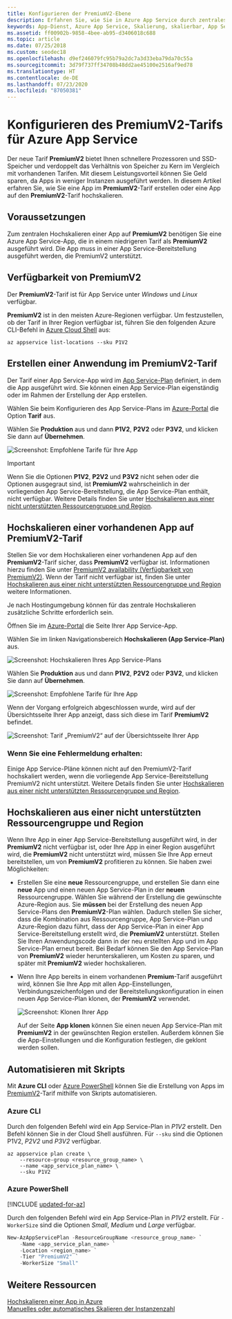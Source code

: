 ```yaml
---
title: Konfigurieren der PremiumV2-Ebene
description: Erfahren Sie, wie Sie in Azure App Service durch zentrales Hochskalieren auf den neuen PremiumV2-Tarif die Leistung Ihrer mobilen App, Web-App und API-App optimieren.
keywords: App-Dienst, Azure App Service, Skalierung, skalierbar, App Services-Plan, App Service-Kosten
ms.assetid: ff00902b-9858-4bee-ab95-d3406018c688
ms.topic: article
ms.date: 07/25/2018
ms.custom: seodec18
ms.openlocfilehash: d9ef246079fc95b79a2dc7a3d33eba79da70c55a
ms.sourcegitcommit: 3d79f737ff34708b48dd2ae45100e2516af9ed78
ms.translationtype: HT
ms.contentlocale: de-DE
ms.lasthandoff: 07/23/2020
ms.locfileid: "87050381"
---
```

# <a name="configure-premiumv2-tier-for-azure-app-service"></a>Konfigurieren des PremiumV2-Tarifs für Azure App Service

Der neue Tarif **PremiumV2** bietet Ihnen schnellere Prozessoren und SSD-Speicher und verdoppelt das Verhältnis von Speicher zu Kern im Vergleich mit vorhandenen Tarifen. Mit diesem Leistungsvorteil können Sie Geld sparen, da Apps in weniger Instanzen ausgeführt werden. In diesem Artikel erfahren Sie, wie Sie eine App im **PremiumV2**-Tarif erstellen oder eine App auf den **PremiumV2**-Tarif hochskalieren.

## <a name="prerequisites"></a>Voraussetzungen

Zum zentralen Hochskalieren einer App auf **PremiumV2** benötigen Sie eine Azure App Service-App, die in einem niedrigeren Tarif als **PremiumV2** ausgeführt wird. Die App muss in einer App Service-Bereitstellung ausgeführt werden, die PremiumV2 unterstützt.

<a name="availability"></a>

## <a name="premiumv2-availability"></a>Verfügbarkeit von PremiumV2

Der **PremiumV2**-Tarif ist für App Service unter _Windows_ und _Linux_ verfügbar.

**PremiumV2** ist in den meisten Azure-Regionen verfügbar. Um festzustellen, ob der Tarif in Ihrer Region verfügbar ist, führen Sie den folgenden Azure CLI-Befehl in [Azure Cloud Shell](../cloud-shell/overview.md) aus:

```azurecli-interactive
az appservice list-locations --sku P1V2
```

<a name="create"></a>

## <a name="create-an-app-in-premiumv2-tier"></a>Erstellen einer Anwendung im PremiumV2-Tarif

Der Tarif einer App Service-App wird im [App Service-Plan](overview-hosting-plans.md) definiert, in dem die App ausgeführt wird. Sie können einen App Service-Plan eigenständig oder im Rahmen der Erstellung der App erstellen.

Wählen Sie beim Konfigurieren des App Service-Plans im <a href="https://portal.azure.com" target="_blank">Azure-Portal</a> die Option **Tarif** aus. 

Wählen Sie **Produktion** aus und dann **P1V2**, **P2V2** oder **P3V2**, und klicken Sie dann auf **Übernehmen**.

![Screenshot: Empfohlene Tarife für Ihre App](media/app-service-configure-premium-tier/scale-up-tier-select.png)

> [!IMPORTANT] 
> Wenn Sie die Optionen **P1V2**, **P2V2** und **P3V2** nicht sehen oder die Optionen ausgegraut sind, ist **PremiumV2** wahrscheinlich in der vorliegenden App Service-Bereitstellung, die App Service-Plan enthält, nicht verfügbar. Weitere Details finden Sie unter [Hochskalieren aus einer nicht unterstützten Ressourcengruppe und Region](#unsupported).

## <a name="scale-up-an-existing-app-to-premiumv2-tier"></a>Hochskalieren einer vorhandenen App auf PremiumV2-Tarif

Stellen Sie vor dem Hochskalieren einer vorhandenen App auf den **PremiumV2**-Tarif sicher, dass **PremiumV2** verfügbar ist. Informationen hierzu finden Sie unter [PremiumV2 availability (Verfügbarkeit von PremiumV2)](#availability). Wenn der Tarif nicht verfügbar ist, finden Sie unter [Hochskalieren aus einer nicht unterstützten Ressourcengruppe und Region](#unsupported) weitere Informationen.

Je nach Hostingumgebung können für das zentrale Hochskalieren zusätzliche Schritte erforderlich sein. 

Öffnen Sie im <a href="https://portal.azure.com" target="_blank">Azure-Portal</a> die Seite Ihrer App Service-App.

Wählen Sie im linken Navigationsbereich **Hochskalieren (App Service-Plan)** aus.

![Screenshot: Hochskalieren Ihres App Service-Plans](media/app-service-configure-premium-tier/scale-up-tier-portal.png)

Wählen Sie **Produktion** aus und dann **P1V2**, **P2V2** oder **P3V2**, und klicken Sie dann auf **Übernehmen**.

![Screenshot: Empfohlene Tarife für Ihre App](media/app-service-configure-premium-tier/scale-up-tier-select.png)

Wenn der Vorgang erfolgreich abgeschlossen wurde, wird auf der Übersichtsseite Ihrer App anzeigt, dass sich diese im Tarif **PremiumV2** befindet.

![Screenshot: Tarif „PremiumV2“ auf der Übersichtsseite Ihrer App](media/app-service-configure-premium-tier/finished.png)

### <a name="if-you-get-an-error"></a>Wenn Sie eine Fehlermeldung erhalten:

Einige App Service-Pläne können nicht auf den PremiumV2-Tarif hochskaliert werden, wenn die vorliegende App Service-Bereitstellung PremiumV2 nicht unterstützt.  Weitere Details finden Sie unter [Hochskalieren aus einer nicht unterstützten Ressourcengruppe und Region](#unsupported).

<a name="unsupported"></a>

## <a name="scale-up-from-an-unsupported-resource-group-and-region-combination"></a>Hochskalieren aus einer nicht unterstützten Ressourcengruppe und Region

Wenn Ihre App in einer App Service-Bereitstellung ausgeführt wird, in der **PremiumV2** nicht verfügbar ist, oder Ihre App in einer Region ausgeführt wird, die **PremiumV2** nicht unterstützt wird, müssen Sie Ihre App erneut bereitstellen, um von **PremiumV2** profitieren zu können.  Sie haben zwei Möglichkeiten:

- Erstellen Sie eine **neue** Ressourcengruppe, und erstellen Sie dann eine **neue** App und einen neuen App Service-Plan in der **neuen** Ressourcengruppe. Wählen Sie während der Erstellung die gewünschte Azure-Region aus.  Sie **müssen** bei der Erstellung des neuen App Service-Plans den **PremiumV2**-Plan wählen.  Dadurch stellen Sie sicher, dass die Kombination aus Ressourcengruppe, App Service-Plan und Azure-Region dazu führt, dass der App Service-Plan in einer App Service-Bereitstellung erstellt wird, die **PremiumV2** unterstützt.  Stellen Sie Ihren Anwendungscode dann in der neu erstellten App und im App Service-Plan erneut bereit. Bei Bedarf können Sie den App Service-Plan von **PremiumV2** wieder herunterskalieren, um Kosten zu sparen, und später mit **PremiumV2** wieder hochskalieren.
- Wenn Ihre App bereits in einem vorhandenen **Premium**-Tarif ausgeführt wird, können Sie Ihre App mit allen App-Einstellungen, Verbindungszeichenfolgen und der Bereitstellungskonfiguration in einen neuen App Service-Plan klonen, der **PremiumV2** verwendet.

    ![Screenshot: Klonen Ihrer App](media/app-service-configure-premium-tier/clone-app.png)

    Auf der Seite **App klonen** können Sie einen neuen App Service-Plan mit **PremiumV2** in der gewünschten Region erstellen. Außerdem können Sie die App-Einstellungen und die Konfiguration festlegen, die geklont werden sollen.

## <a name="automate-with-scripts"></a>Automatisieren mit Skripts

Mit **Azure CLI** oder [Azure PowerShell](/cli/azure/install-azure-cli) können Sie die Erstellung von Apps im [PremiumV2](/powershell/azure/)-Tarif mithilfe von Skripts automatisieren.

### <a name="azure-cli"></a>Azure CLI

Durch den folgenden Befehl wird ein App Service-Plan in _P1V2_ erstellt. Den Befehl können Sie in der Cloud Shell ausführen. Für `--sku` sind die Optionen P1V2, _P2V2_ und _P3V2_ verfügbar.

```azurecli-interactive
az appservice plan create \
    --resource-group <resource_group_name> \
    --name <app_service_plan_name> \
    --sku P1V2
```

### <a name="azure-powershell"></a>Azure PowerShell

[!INCLUDE [updated-for-az](../../includes/updated-for-az.md)]

Durch den folgenden Befehl wird ein App Service-Plan in _P1V2_ erstellt. Für `-WorkerSize` sind die Optionen _Small_, _Medium_ und _Large_ verfügbar.

```powershell
New-AzAppServicePlan -ResourceGroupName <resource_group_name> `
    -Name <app_service_plan_name> `
    -Location <region_name> `
    -Tier "PremiumV2" `
    -WorkerSize "Small"
```
## <a name="more-resources"></a>Weitere Ressourcen

[Hochskalieren einer App in Azure](manage-scale-up.md)  
[Manuelles oder automatisches Skalieren der Instanzenzahl](../monitoring-and-diagnostics/insights-how-to-scale.md)
